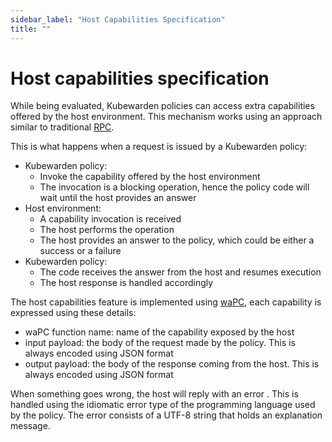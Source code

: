 ```yaml
---
sidebar_label: "Host Capabilities Specification"
title: ""
---
```


# Host capabilities specification

While being evaluated, Kubewarden policies can access extra capabilities offered
by the host environment.
This mechanism works using an approach similar to traditional [RPC](https://en.wikipedia.org/wiki/Remote_procedure_call).

This is what happens when a request is issued by a Kubewarden policy:

* Kubewarden policy:
  * Invoke the capability offered by the host environment
  * The invocation is a blocking operation, hence the policy code will wait until the
  host provides an answer
* Host environment:
  * A capability invocation is received
  * The host performs the operation
  * The host provides an answer to the policy, which could be either a success or a
  failure
* Kubewarden policy:
  * The code receives the answer from the host and resumes execution
  * The host response is handled accordingly


The host capabilities feature is implemented using [waPC](https://wapc.io/),
each capability is expressed using these details:

* waPC function name: name of the capability exposed by the host
* input payload: the body of the request made by the policy. This is always
  encoded using JSON format
* output payload: the body of the response coming from the host. This is
  always encoded using JSON format

When something goes wrong, the host will reply with an error . This is handled
using the idiomatic error type of the programming language used by the policy.
The error consists of a UTF-8 string that holds an explanation message.
